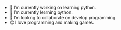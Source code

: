 - 🔭 I’m currently working on learning python.
- 🌱 I’m currently learning python.
- 👯 I’m looking to collaborate on develop programming.
- 😍 I love programming and making games.
